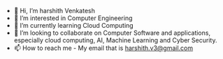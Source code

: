 - 👋 Hi, I’m harshith Venkatesh
- 👀 I’m interested in Computer Engineering
- 🌱 I’m currently learning Cloud Computing
- 💞️ I’m looking to collaborate on Computer Software and applications, especially cloud computing, AI, Machine Learning and Cyber Security.
- 📫 How to reach me - My email that is harshith.v3@gmail.com

<!---
punisher-ram/punisher-ram is a ✨ special ✨ repository because its `README.md` (this file) appears on your GitHub profile.
You can click the Preview link to take a look at your changes.
--->
